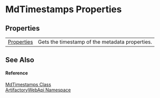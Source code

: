 # MdTimestamps Properties




## Properties
<table>
<tr>
<td><a href="e93780ab-2227-1e65-cb6c-157305cc96ae">Properties</a></td>
<td>Gets the timestamp of the metadata properties.</td></tr>
</table>

## See Also


#### Reference
<a href="02b666b5-2f54-c45a-db87-fcc17aaa89a1">MdTimestamps Class</a>  
<a href="75b20af6-7197-02a5-e38f-f7b15eac4732">ArtifactoryWebApi Namespace</a>  
